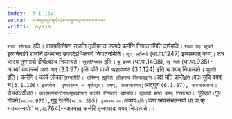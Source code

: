 ```yaml
---
index:  3.1.114
sutra:  राजसूयसूर्यमृषोद्यरुच्यकुप्यकृष्टपच्याव्यथ्याः
vritti:  nyasa
---
```


`राज्ञा सोतव्यः` इति। वाक्यविशेषेण राजनि तृतीयान्त उपपदे कर्मणि निपातनमिति दर्शयति। `राजा वेह सूयते` इत्यनेनापि राजनि प्रथमान्त उपपदेऽधिकरणे निपातनमिति। `षुञ् अभिषवे` (धा.पा.1247) इत्यस्मात् क्यप्। तत्र चास्य तुगभावो दीर्घत्वञ्च निपात्यते। `सूसर्तिभ्याम्` इति। `षू प्ररणे` (धा.पा.1408), `सृ गतौ` (धा.पा.935)- आभ्यां यथाक्रमं `अचो यत्` (3.1.97) इति यति प्राप्ते `ऋहलोर्ण्यते` (3.1.124) इति च क्यब् निपात्यते। `सुवति` इति। कर्मणि। कार्ये लोकान्` प्रेरयतीति। तस्मिन् ह्युदिते लोकस्य क्रियाप्रवृत्तिः। `पक्षे यति प्राप्ते` इति। `वदः सुपि क्यप् च` (3.1.106) इत्यनेन। मृषाववनम् = मृषोद्यम्। क्यप्, सम्प्रसारणम्; `आद्गुणः` (6.1.87), उपपदसमासः। `रोचतेऽसौ`इति। कर्त्तृप्रत्ययान्तेनार्थमुपदर्शयन् कर्त्तरि निपातनं दर्शयति। तृजादौ प्राप्ते क्यब् निपात्यते। `गुपेः` इति। `गुप गोपने` (धा.पा.970), `गुपू रक्षणे` (धा.पा.395) इत्यस्य वा। `अव्ययः` इति। `व्यण प्भयसंचलनयो धा.पा.फ् भयचलनयोः` धा.पा.764)--अस्मात् कर्त्तरि तृजपवादः क्यब् निपात्यते।।

